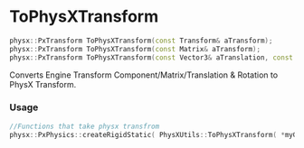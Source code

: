 # ToPhysXTransform

```c++
physx::PxTransform ToPhysXTransform(const Transform& aTransform);
physx::PxTransform ToPhysXTransform(const Matrix& aTransform);
physx::PxTransform ToPhysXTransform(const Vector3& aTranslation, const Vector3& aRotation);
```

Converts Engine Transform Component/Matrix/Translation & Rotation to PhysX Transform.


### Usage
```c++
//Functions that take physx transfrom 
physx::PxPhysics::createRigidStatic( PhysXUtils::ToPhysXTransform( *myGameObject->GetComponent<Transform>() ) );
```